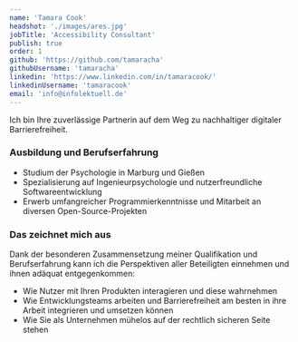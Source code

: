 ```yaml
---
name: 'Tamara Cook'
headshot: './images/ares.jpg'
jobTitle: 'Accessibility Consultant'
publish: true
order: 1
github: 'https://github.com/tamaracha'
githubUsername: 'tamaracha'
linkedin: 'https://www.linkedin.com/in/tamaracook/'
linkedinUsername: 'tamaracook'
email: 'info@infolektuell.de'
---
```


Ich bin Ihre zuverlässige Partnerin auf dem Weg zu nachhaltiger digitaler Barrierefreiheit.

### Ausbildung und Berufserfahrung

- Studium der Psychologie in Marburg und Gießen
- Spezialisierung auf Ingenieurpsychologie und nutzerfreundliche Softwareentwicklung
- Erwerb umfangreicher Programmierkenntnisse und Mitarbeit an diversen Open-Source-Projekten

### Das zeichnet mich aus

Dank der besonderen Zusammensetzung meiner Qualifikation und Berufserfahrung kann ich die Perspektiven aller Beteiligten einnehmen und ihnen adäquat entgegenkommen:

- Wie Nutzer mit Ihren Produkten interagieren und diese wahrnehmen
- Wie Entwicklungsteams arbeiten und Barrierefreiheit am besten in ihre Arbeit integrieren und umsetzen können
- Wie Sie als Unternehmen mühelos auf der rechtlich sicheren Seite stehen
